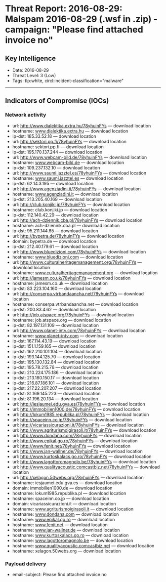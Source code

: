 # Threat Report: 2016-08-29: Malspam 2016-08-29 (.wsf in .zip) - campaign: "Please find attached invoice no"


## Key Intelligence
* Date: 2016-08-29
* Threat Level: 3 (Low)
* Tags: tlp:white, circl:incident-classification="malware"

---

## Indicators of Compromise (IOCs)
### Network activity
* url: http://www.dialektika.extra.hu/78yhuinFYs — download location
* hostname: www.dialektika.extra.hu — download location
* ip-dst: 185.33.52.18 — download location
* url: http://sektori.pp.fi/78yhuinFYs — download location
* hostname: sektori.pp.fi — download location
* ip-dst: 195.170.137.244 — download location
* url: http://www.webcam-bild.de/78yhuinFYs — download location
* hostname: www.webcam-bild.de — download location
* ip-dst: 109.237.132.10 — download location
* url: http://www.saumi.jazztel.es/78yhuinFYs — download location
* hostname: www.saumi.jazztel.es — download location
* ip-dst: 62.14.3.195 — download location
* url: http://www.agenziadini.it/78yhuinFYs — download location
* hostname: www.agenziadini.it — download location
* ip-dst: 213.205.40.169 — download location
* url: http://club.konjiki.jp/78yhuinFYs — download location
* hostname: club.konjiki.jp — download location
* ip-dst: 112.140.42.29 — download location
* url: http://ach-dziennik.cba.pl/78yhuinFYs — download location
* hostname: ach-dziennik.cba.pl — download location
* ip-dst: 95.211.144.65 — download location
* url: http://bypetra.de/78yhuinFYs — download location
* domain: bypetra.de — download location
* ip-dst: 212.40.179.61 — download location
* url: http://www.bluedizioni.com/78yhuinFYs — download location
* hostname: www.bluedizioni.com — download location
* url: http://www.culturalheritagemanagement.org/78yhuinFYs — download location
* hostname: www.culturalheritagemanagement.org — download location
* url: http://jamesm.co.uk/78yhuinFYs — download location
* hostname: jamesm.co.uk — download location
* ip-dst: 83.223.104.160 — download location
* url: http://conserpa.vtrbandaancha.net/78yhuinFYs — download location
* hostname: conserpa.vtrbandaancha.net — download location
* ip-dst: 200.83.4.62 — download location
* url: http://job.atspace.org/78yhuinFYs — download location
* hostname: job.atspace.org — download location
* ip-dst: 82.197.131.109 — download location
* url: http://www.planet-intv.com/78yhuinFYs — download location
* hostname: www.planet-intv.com — download location
* ip-dst: 167.114.43.19 — download location
* ip-dst: 151.1.159.165 — download location
* ip-dst: 162.210.101.104 — download location
* ip-dst: 193.144.125.70 — download location
* ip-dst: 195.130.132.84 — download location
* ip-dst: 195.78.215.76 — download location
* ip-dst: 210.224.175.186 — download location
* ip-dst: 213.180.150.17 — download location
* ip-dst: 216.87.186.101 — download location
* ip-dst: 217.22.207.207 — download location
* ip-dst: 81.169.145.223 — download location
* ip-dst: 81.196.20.134 — download location
* url: http://iesjaumei.edu.gva.es/78yhuinFYs — download location
* url: http://immobilien1000.de/78yhuinFYs — download location
* url: http://lokum1985.republika.pl/78yhuinFYs — download location
* url: http://spaceinn.co.jp/78yhuinFYs — download location
* url: http://vicariassicurazioni.it/78yhuinFYs — download location
* url: http://www.agriturismoigirasoli.it/78yhuinFYs — download location
* url: http://www.dondana.com/78yhuinFYs — download location
* url: http://www.epikal.go.ro/78yhuinFYs — download location
* url: http://www.fenit.net/78yhuinFYs — download location
* url: http://www.jan-wallner.de/78yhuinFYs — download location
* url: http://www.kurtoskalacs.go.ro/78yhuinFYs — download location
* url: http://www.lagottoromagnolo.be/78yhuinFYs — download location
* url: http://www.qualityacoustic.comcastbiz.net/78yhuinFYs — download location
* url: http://xelagon.50webs.org/78yhuinFYs — download location
* hostname: iesjaumei.edu.gva.es — download location
* domain: immobilien1000.de — download location
* hostname: lokum1985.republika.pl — download location
* hostname: spaceinn.co.jp — download location
* domain: vicariassicurazioni.it — download location
* hostname: www.agriturismoigirasoli.it — download location
* hostname: www.dondana.com — download location
* hostname: www.epikal.go.ro — download location
* hostname: www.fenit.net — download location
* hostname: www.jan-wallner.de — download location
* hostname: www.kurtoskalacs.go.ro — download location
* hostname: www.lagottoromagnolo.be — download location
* hostname: www.qualityacoustic.comcastbiz.net — download location
* hostname: xelagon.50webs.org — download location

### Payload delivery
* email-subject: Please find attached invoice no
